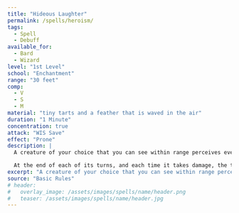 ```yaml
---
title: "Hideous Laughter"
permalink: /spells/heroism/
tags:
  - Spell
  - Debuff
available_for:
  - Bard
  - Wizard
level: "1st Level"
school: "Enchantment"
range: "30 feet"
comp:
  - V
  - S
  - M
material: "tiny tarts and a feather that is waved in the air"
duration: "1 Minute"
concentration: true
attack: "WIS Save"
effect: "Prone"
description: |
  A creature of your choice that you can see within range perceives everything as hilariously funny and falls into fits of laughter if this spell affects it. The target must succeed on a Wisdom saving throw or fall [prone](/rules/conditions/#prone/), becoming [incapacitated](/rules/conditions/#incapacitated) and unable to stand up for the duration. A creature with an Intelligence score of 4 or less isn't affected.

  At the end of each of its turns, and each time it takes damage, the target can make another Wisdom saving throw. The target has advantage on the saving throw if it's triggered by damage. On a success, the spell ends.
excerpt: "A creature of your choice that you can see within range perceives everything as hilariously funny and falls into fits of laughter."
source: "Basic Rules"
# header:
#   overlay_image: /assets/images/spells/name/header.png
#   teaser: /assets/images/spells/name/header.jpg
---
```

